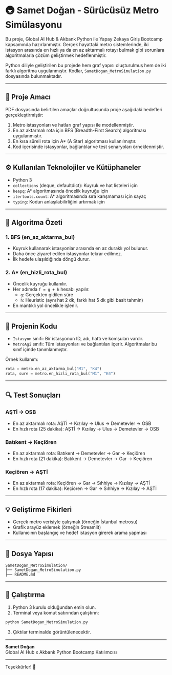 # 🚇 Samet Doğan - Sürücüsüz Metro Simülasyonu

Bu proje, Global AI Hub & Akbank Python ile Yapay Zekaya Giriş Bootcamp kapsamında hazırlanmıştır. Gerçek hayattaki metro sistemlerinde, iki istasyon arasında en hızlı ya da en az aktarmalı rotayı bulmak gibi sorunlara algoritmalarla çözüm geliştirmek hedeflenmiştir.

Python diliyle geliştirilen bu projede hem graf yapısı oluşturulmuş hem de iki farklı algoritma uygulanmıştır. Kodlar, `SametDogan_MetroSimulation.py` dosyasında bulunmaktadır.

---

## 🎯 Proje Amacı

PDF dosyasında belirtilen amaçlar doğrultusunda proje aşağıdaki hedefleri gerçekleştirmiştir:

1. Metro istasyonları ve hatları graf yapısı ile modellenmiştir.
2. En az aktarmalı rota için BFS (Breadth-First Search) algoritması uygulanmıştır.
3. En kısa süreli rota için A* (A Star) algoritması kullanılmıştır.
4. Kod içerisinde istasyonlar, bağlantılar ve test senaryoları örneklenmiştir.

---

## ⚙️ Kullanılan Teknolojiler ve Kütüphaneler

- Python 3
- `collections` (deque, defaultdict): Kuyruk ve hat listeleri için
- `heapq`: A* algoritmasında öncelik kuyruğu için
- `itertools.count`: A* algoritmasında sıra karışmaması için sayaç
- `typing`: Kodun anlaşılabilirliğini artırmak için

---

## 📌 Algoritma Özeti

### 1. BFS (en_az_aktarma_bul)
- Kuyruk kullanarak istasyonlar arasında en az duraklı yol bulunur.
- Daha önce ziyaret edilen istasyonlar tekrar edilmez.
- İlk hedefe ulaşıldığında döngü durur.

### 2. A* (en_hizli_rota_bul)
- Öncelik kuyruğu kullanılır.
- Her adımda `f = g + h` hesabı yapılır.
  - `g`: Gerçekten gidilen süre
  - `h`: Heuristic (aynı hat 2 dk, farklı hat 5 dk gibi basit tahmin)
- En mantıklı yol öncelikle işlenir.

---

## 🧱 Projenin Kodu

- `Istasyon` sınıfı: Bir istasyonun ID, adı, hattı ve komşuları vardır.
- `MetroAgi` sınıfı: Tüm istasyonları ve bağlantıları içerir. Algoritmalar bu sınıf içinde tanımlanmıştır.

Örnek kullanım:
```python
rota = metro.en_az_aktarma_bul("M1", "K4")
rota, sure = metro.en_hizli_rota_bul("M1", "K4")
```

---

## 🔍 Test Sonuçları

### AŞTİ → OSB
- En az aktarmalı rota: AŞTİ -> Kızılay -> Ulus -> Demetevler -> OSB
- En hızlı rota (25 dakika): AŞTİ -> Kızılay -> Ulus -> Demetevler -> OSB

### Batıkent → Keçiören
- En az aktarmalı rota: Batıkent -> Demetevler -> Gar -> Keçiören
- En hızlı rota (21 dakika): Batıkent -> Demetevler -> Gar -> Keçiören

### Keçiören → AŞTİ
- En az aktarmalı rota: Keçiören -> Gar -> Sıhhiye -> Kızılay -> AŞTİ
- En hızlı rota (17 dakika): Keçiören -> Gar -> Sıhhiye -> Kızılay -> AŞTİ

---

## 💡 Geliştirme Fikirleri

- Gerçek metro verisiyle çalışmak (örneğin İstanbul metrosu)
- Grafik arayüz eklemek (örneğin Streamlit)
- Kullanıcının başlangıç ve hedef istasyon girerek arama yapması

---

## 📁 Dosya Yapısı
```
SametDogan_MetroSimulation/
├── SametDogan_MetroSimulation.py
├── README.md
```

---

## 🚀 Çalıştırma

1. Python 3 kurulu olduğundan emin olun.
2. Terminal veya komut satırından çalıştırın:
```bash
python SametDogan_MetroSimulation.py
```
3. Çıktılar terminalde görüntülenecektir.

---


**Samet Doğan**  
Global AI Hub x Akbank Python Bootcamp Katılımcısı

---

Teşekkürler! 🙌

